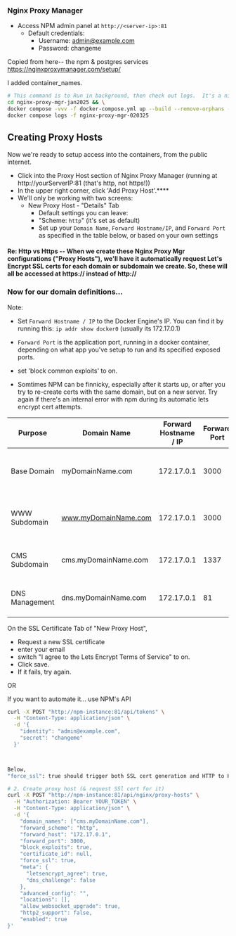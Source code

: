 ### Nginx Proxy Manager

- Access NPM admin panel at `http://<server-ip>:81`
  - Default credentials:
    - Username: admin@example.com
    - Password: changeme

Copied from here-- the npm & postgres services
https://nginxproxymanager.com/setup/

I added container_names.

```bash
# This command is to Run in background, then check out logs.  It's a nice way to view the running container, while leaving it running after you exit the logs view.
cd nginx-proxy-mgr-jan2025 && \
docker compose -vvv -f docker-compose.yml up --build --remove-orphans -d && \
docker compose logs -f nginx-proxy-mgr-020325
```

## Creating Proxy Hosts

Now we're ready to setup access into the containers, from the public internet.

- Click into the Proxy Host section of Nginx Proxy Manager (running at http://yourServerIP:81 (that's http, not https!))
- In the upper right corner, click 'Add Proxy Host'.\*\*\*\*
- We'll only be working with two screens:
  - New Proxy Host - "Details" Tab
    - Default settings you can leave:
    - "Scheme: `http`" (it's set as default)
    - Set up your `Domain Name`, `Forward Hostname/IP`, and `Forward Port` as specified in the table below, or based on your own settings

#### Re: Http vs Https -- When we create these Nginx Proxy Mgr configurations ("Proxy Hosts"), we'll have it automatically request Let's Encrypt SSL certs for each domain or subdomain we create. So, these will all be accessed at https:// instead of http://

### Now for our domain definitions...

Note:

- Set `Forward Hostname / IP` to the Docker Engine's IP. You can find it by running this: `ip addr show docker0` (usually its 172.17.0.1)
- `Forward Port` is the application port, running in a docker container, depending on what app you've setup to run and its specified exposed ports.
- set 'block common exploits' to on.

- Somtimes NPM can be finnicky, especially after it starts up, or after you try to re-create certs with the same domain, but on a new server. Try again if there's an internal error with npm during its automatic lets encrypt cert attempts.

| Purpose        | Domain Name          | Forward Hostname / IP | Forward Port | Description                                             |
| -------------- | -------------------- | --------------------- | ------------ | ------------------------------------------------------- |
| Base Domain    | myDomainName.com     | 172.17.0.1            | 3000         | Main NextJS application running on Docker network       |
| WWW Subdomain  | www.myDomainName.com | 172.17.0.1            | 3000         | Standard www prefix pointing to main NextJS application |
| CMS Subdomain  | cms.myDomainName.com | 172.17.0.1            | 1337         | Access point for Strapi CMS administration              |
| DNS Management | dns.myDomainName.com | 172.17.0.1            | 81           | Nginx Proxy Manager administration interface            |

On the SSL Certificate Tab of "New Proxy Host",

- Request a new SSL certificate
- enter your email
- switch "I agree to the Lets Encrypt Terms of Service" to on.
- Click save.
- If it fails, try again.

OR

If you want to automate it...
use NPM's API

```bash
curl -X POST "http://npm-instance:81/api/tokens" \
  -H "Content-Type: application/json" \
  -d '{
    "identity": "admin@example.com",
    "secret": "changeme"
  }'



Below,
"force_ssl": true should trigger both SSL cert generation and HTTP to HTTPS redirection

# 2. Create proxy host (& request SSl cert for it)
curl -X POST "http://npm-instance:81/api/nginx/proxy-hosts" \
  -H "Authorization: Bearer YOUR_TOKEN" \
  -H "Content-Type: application/json" \
  -d '{
    "domain_names": ["cms.myDomainName.com"],
    "forward_scheme": "http",
    "forward_host": "172.17.0.1",
    "forward_port": 3000,
    "block_exploits": true,
    "certificate_id": null,
    "force_ssl": true,
    "meta": {
      "letsencrypt_agree": true,
      "dns_challenge": false
    },
    "advanced_config": "",
    "locations": [],
    "allow_websocket_upgrade": true,
    "http2_support": false,
    "enabled": true
}'

```
